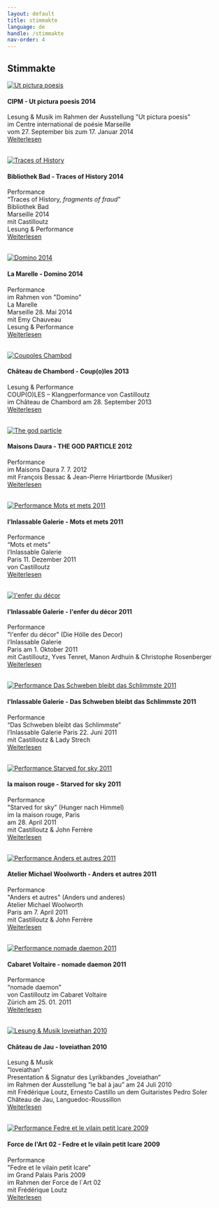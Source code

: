```yaml
---
layout: default
title: stimmakte
language: de
handle: /stimmakte
nav-order: 4
---
```

## Stimmakte  
  
<a href="/perfutpicturapoesis" title="Weiterlesen"><img src="/images/ut-pictura-poesis-expo2.jpg" alt="Ut pictura poesis" class="img-left"></a>
#### CIPM - Ut pictura poesis 2014  
  
Lesung & Musik 
im Rahmen der Ausstellung "Ut pictura poesis"  
im Centre international de poésie Marseille  
vom 27. September bis zum 17. Januar 2014  
[Weiterlesen](/perfutpicturapoesis "Ut pictura poesis 2014") 
<br style="clear:both" />
<br style="clear:both" />

<a href="/perftraces" title="Weiterlesen"><img src="/galeries/performance-traces/Image03.jpg" alt="Traces of History" class="img-left"></a>
#### Bibliothek Bad - Traces of History 2014 
  
Performance  
“Traces of History, *fragments of fraud*”  
Bibliothek Bad  
Marseille 2014  
mit Castilloutz  
Lesung & Performance  
[Weiterlesen](/perftraces "Traces of History 2014") 
<br style="clear:both" />
<br style="clear:both" />

<a href="/perfdomino" title="Weiterlesen"><img src="/galeries/performance-domino/Image02.jpg" alt="Domino 2014" class="img-left"></a>
#### La Marelle - Domino 2014  
  
Performance  
im Rahmen von "Domino"  
La Marelle  
Marseille 28. Mai 2014  
mit Emy Chauveau  
Lesung & Performance  
[Weiterlesen](/perfdomino "Domino 2014") 
<br style="clear:both" />
<br style="clear:both" />

<a href="/perfcoupoles" title="Weiterlesen"><img src="/images/coupoles-performance-chambord0.jpg" alt="Coupoles Chambod" class="img-left"></a>
#### Château de Chambord - Coup(o)les 2013 
  
Lesung & Performance  
COUP(O)LES – Klangperformance von Castilloutz  
im Château de Chambord am 28. September 2013  
[Weiterlesen](/perfcoupoles "Coupoles Chambord") 
<br style="clear:both" />
<br style="clear:both" />

<a href="/perfgodparticle" title="Weiterlesen"><img src="/images/godparticle0.jpg" alt="The god particle" class="img-left"></a>
#### Maisons Daura - THE GOD PARTICLE 2012  
  
Performance  
im Maisons Daura 7. 7. 2012  
mit François Bessac & Jean-Pierre Hiriartborde (Musiker)  
[Weiterlesen](/perfgodparticle "The god particle") 
<br style="clear:both" />
<br style="clear:both" />

<a href="/perfmets" title="Weiterlesen"><img src="/galeries/performance-mets/voix-chocolactees.jpg" alt="Performance Mots et mets 2011" class="img-left"></a>
#### l’Inlassable Galerie - Mots et mets 2011 
  
Performance  
“Mots et mets”  
l’Inlassable Galerie  
Paris 11. Dezember 2011  
von Castilloutz  
[Weiterlesen](/perfmets "Mots et mets") 
<br style="clear:both" />
<br style="clear:both" />

<a href="/perfenfer" title="Weiterlesen"><img src="/galeries/performance-enferdudecor/l-enfer-du-decor-invitation-web-2.jpg" alt="l'enfer du décor" class="img-left"></a>
#### l’Inlassable Galerie  - l'enfer du décor 2011    
  
Performance  
"l'enfer du décor" (Die Hölle des Decor)  
l’Inlassable Galerie  
Paris am 1. Oktober 2011  
mit Castilloutz, Yves Tenret, Manon Ardhuin & Christophe Rosenberger  
[Weiterlesen](/perfenfer "l'enfer du décor") 
<br style="clear:both" />
<br style="clear:both" />

<a href="/perfdasschweben" title="Weiterlesen"><img src="/galeries/performance-dasschweben/invitation-22-juin-2011-vitrine-noir-web.jpg" alt="Performance Das Schweben bleibt das Schlimmste 2011" class="img-left"></a>
#### l’Inlassable Galerie - Das Schweben bleibt das Schlimmste 2011  

Performance  
“Das Schweben bleibt das Schlimmste”  
l’Inlassable Galerie Paris 22. Juni 2011   
mit Castilloutz & Lady Strech  
[Weiterlesen](/perfdasschweben "Performance Das Schweben bleibt das Schlimmste 2011") 
<br style="clear:both" />
<br style="clear:both" />
  
<a href="/perfstarvedforsky" title="Weiterlesen"><img src="/galeries/performance-starvedforsky/devant-starved-for-sky001-Ernesto-Castillo.jpg" alt="Performance Starved for sky 2011" class="img-left"></a>
#### la maison rouge - Starved for sky 2011  

Performance  
"Starved for sky" (Hunger nach Himmel)  
im la maison rouge, Paris  
am  28. April 2011  
mit Castilloutz & John Ferrère  
[Weiterlesen](/perfstarvedforsky "Performance Starved for sky 2011") 
<br style="clear:both" />
<br style="clear:both" />

<a href="/perfanders" title="Weiterlesen"><img src="/galeries/performance-anderswoolworth/anders-einladung-Ernesto-Castillo.jpg" alt="Performance Anders et autres 2011" class="img-left"></a>
#### Atelier Michael Woolworth - Anders et autres 2011  

Performance  
"Anders et autres" (Anders und anderes)  
Atelier Michael Woolworth  
Paris am 7. April 2011  
mit Castilloutz & John Ferrère  
[Weiterlesen](/perfanders "Performance Anders et autres 2011") 
<br style="clear:both" />
<br style="clear:both" />
  
<a href="/perfnomadedaemon" title="Weiterlesen"><img src="/galeries/performance-nomadedaemon/IMG_0765.jpg" alt="Performance nomade daemon 2011" class="img-left"></a>
#### Cabaret Voltaire - nomade daemon 2011    
  
Performance  
“nomade daemon”  
von Castilloutz
im Cabaret Voltaire  
Zürich am 25. 01. 2011  
[Weiterlesen](/perfnomadedaemon "Performance nomade daemon 2011") 
<br style="clear:both" />
<br style="clear:both" />

<a href="/perfloveiathan" title="Weiterlesen"><img src="/galeries/performance-loveiathan/bal-a-jau.jpg" alt="Lesung & Musik loveiathan 2010" class="img-left"></a>
#### Château de Jau - loveiathan 2010    
  
Lesung & Musik  
"loveiathan"  
Presentation & Signatur des Lyrikbandes „loveiathan“  
im Rahmen der Ausstellung “le bal à jau” am 24 Juli 2010  
mit Frédérique Loutz, Ernesto Castillo un dem Guitaristes Pedro Soler  
Château de Jau, Languedoc-Roussillon  
[Weiterlesen](/perfloveiathan "Lesung & Musik loveiathan 2010") 
<br style="clear:both" />
<br style="clear:both" />
  
<a href="/perfforcedelart" title="Weiterlesen"><img src="/galeries/performance-forcedelart/DSCF0664.jpg" alt="Performance Fedre et le vilain petit Icare 2009" class="img-left"></a>
#### Force de l'Art 02 - Fedre et le vilain petit Icare 2009  
  
Performance  
"Fedre et le vilain petit Icare"  
im Grand Palais Paris 2009  
im Rahmen der Force de l´Art 02   
mit Frédérique Loutz  
[Weiterlesen](/perfforcedelart "Performance Fedre et le vilain petit Icare 2009") 
<br style="clear:both" />
<br style="clear:both" />


   

  
